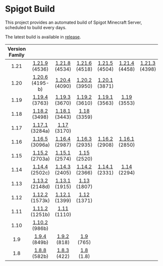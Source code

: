 # Spigot Build

This project provides an automated build of Spigot Minecraft Server, scheduled to build every days.

The latest build is available in [release](https://github.com/doandat943/spigot-build/releases/latest).


| Version Family | | | | | | | |
|:---:|:---:|:---:|:---:|:---:|:---:|:---:|:---:|
| 1.21 | [1.21.9](https://github.com/doandat943/spigot-build/releases/download/Spigot/spigot-1.21.9.jar) (4536) | [1.21.8](https://github.com/doandat943/spigot-build/releases/download/Spigot/spigot-1.21.8.jar) (4534) | [1.21.6](https://github.com/doandat943/spigot-build/releases/download/Spigot/spigot-1.21.6.jar) (4518) | [1.21.5](https://github.com/doandat943/spigot-build/releases/download/Spigot/spigot-1.21.5.jar) (4504) | [1.21.4](https://github.com/doandat943/spigot-build/releases/download/Spigot/spigot-1.21.4.jar) (4458) | [1.21.3](https://github.com/doandat943/spigot-build/releases/download/Spigot/spigot-1.21.3.jar) (4398) | [1.21.1](https://github.com/doandat943/spigot-build/releases/download/Spigot/spigot-1.21.1.jar) (4344) |
| 1.20 | [1.20.6](https://github.com/doandat943/spigot-build/releases/download/Spigot/spigot-1.20.6.jar) (4195-b) | [1.20.4](https://github.com/doandat943/spigot-build/releases/download/Spigot/spigot-1.20.4.jar) (4090) | [1.20.2](https://github.com/doandat943/spigot-build/releases/download/Spigot/spigot-1.20.2.jar) (3950) | [1.20.1](https://github.com/doandat943/spigot-build/releases/download/Spigot/spigot-1.20.1.jar) (3871) | | | |
| 1.19 | [1.19.4](https://github.com/doandat943/spigot-build/releases/download/Spigot/spigot-1.19.4.jar) (3763) | [1.19.3](https://github.com/doandat943/spigot-build/releases/download/Spigot/spigot-1.19.3.jar) (3670) | [1.19.2](https://github.com/doandat943/spigot-build/releases/download/Spigot/spigot-1.19.2.jar) (3610) | [1.19.1](https://github.com/doandat943/spigot-build/releases/download/Spigot/spigot-1.19.1.jar) (3563) | [1.19](https://github.com/doandat943/spigot-build/releases/download/Spigot/spigot-1.19.jar) (3553) | | |
| 1.18 | [1.18.2](https://github.com/doandat943/spigot-build/releases/download/Spigot/spigot-1.18.2.jar) (3498) | [1.18.1](https://github.com/doandat943/spigot-build/releases/download/Spigot/spigot-1.18.1.jar) (3443) | [1.18](https://github.com/doandat943/spigot-build/releases/download/Spigot/spigot-1.18.jar) (3359) | | | | |
| 1.17 | [1.17.1](https://github.com/doandat943/spigot-build/releases/download/Spigot/spigot-1.17.1.jar) (3284a) | [1.17](https://github.com/doandat943/spigot-build/releases/download/Spigot/spigot-1.17.jar) (3170) | | | | | |
| 1.16 | [1.16.5](https://github.com/doandat943/spigot-build/releases/download/Spigot/spigot-1.16.5.jar) (3096a) | [1.16.4](https://github.com/doandat943/spigot-build/releases/download/Spigot/spigot-1.16.4.jar) (2987) | [1.16.3](https://github.com/doandat943/spigot-build/releases/download/Spigot/spigot-1.16.3.jar) (2935) | [1.16.2](https://github.com/doandat943/spigot-build/releases/download/Spigot/spigot-1.16.2.jar) (2908) | [1.16.1](https://github.com/doandat943/spigot-build/releases/download/Spigot/spigot-1.16.1.jar) (2850) | | |
| 1.15 | [1.15.2](https://github.com/doandat943/spigot-build/releases/download/Spigot/spigot-1.15.2.jar) (2703a) | [1.15.1](https://github.com/doandat943/spigot-build/releases/download/Spigot/spigot-1.15.1.jar) (2574) | [1.15](https://github.com/doandat943/spigot-build/releases/download/Spigot/spigot-1.15.jar) (2520) | | | | |
| 1.14 | [1.14.4](https://github.com/doandat943/spigot-build/releases/download/Spigot/spigot-1.14.4.jar) (2502c) | [1.14.3](https://github.com/doandat943/spigot-build/releases/download/Spigot/spigot-1.14.3.jar) (2405) | [1.14.2](https://github.com/doandat943/spigot-build/releases/download/Spigot/spigot-1.14.2.jar) (2366) | [1.14.1](https://github.com/doandat943/spigot-build/releases/download/Spigot/spigot-1.14.1.jar) (2331) | [1.14](https://github.com/doandat943/spigot-build/releases/download/Spigot/spigot-1.14.jar) (2294) | | |
| 1.13 | [1.13.2](https://github.com/doandat943/spigot-build/releases/download/Spigot/spigot-1.13.2.jar) (2148d) | [1.13.1](https://github.com/doandat943/spigot-build/releases/download/Spigot/spigot-1.13.1.jar) (1915) | [1.13](https://github.com/doandat943/spigot-build/releases/download/Spigot/spigot-1.13.jar) (1807) | | | | |
| 1.12 | [1.12.2](https://github.com/doandat943/spigot-build/releases/download/Spigot/spigot-1.12.2.jar) (1573k) | [1.12.1](https://github.com/doandat943/spigot-build/releases/download/Spigot/spigot-1.12.1.jar) (1399) | [1.12](https://github.com/doandat943/spigot-build/releases/download/Spigot/spigot-1.12.jar) (1371) | | | | |
| 1.11 | [1.11.2](https://github.com/doandat943/spigot-build/releases/download/Spigot/spigot-1.11.2.jar) (1251b) | [1.11](https://github.com/doandat943/spigot-build/releases/download/Spigot/spigot-1.11.jar) (1110) | | | | | |
| 1.10 | [1.10.2](https://github.com/doandat943/spigot-build/releases/download/Spigot/spigot-1.10.2.jar) (986b) | | | | | | |
| 1.9 | [1.9.4](https://github.com/doandat943/spigot-build/releases/download/Spigot/spigot-1.9.4.jar) (849b) | [1.9.2](https://github.com/doandat943/spigot-build/releases/download/Spigot/spigot-1.9.2.jar) (818) | [1.9](https://github.com/doandat943/spigot-build/releases/download/Spigot/spigot-1.9.jar) (765) | | | | |
| 1.8 | [1.8.8](https://github.com/doandat943/spigot-build/releases/download/Spigot/spigot-1.8.8.jar) (582b) | [1.8.3](https://github.com/doandat943/spigot-build/releases/download/Spigot/spigot-1.8.3.jar) (422) | [1.8](https://github.com/doandat943/spigot-build/releases/download/Spigot/spigot-1.8.jar) (1.8) | | | | |
